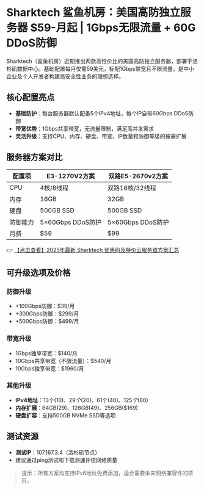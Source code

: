 # Sharktech 鲨鱼机房：美国高防独立服务器 $59-月起 | 1Gbps无限流量 + 60G DDoS防御

Sharktech（鲨鱼机房）近期推出两款高性价比的美国高防独立服务器，部署于洛杉矶数据中心。基础配置每月仅需59美元，标配1Gbps带宽且不限流量，是中小企业及个人开发者构建高安全性业务的理想选择。

## 核心配置亮点

- **基础防护**：每台服务器默认配备5个IPv4地址，每个IP自带60Gbps DDoS防御
- **带宽优势**：1Gbps共享带宽，无流量限制，满足高并发需求
- **灵活升级**：支持CPU、内存、硬盘、带宽、IP数量和防御等级的按需扩展

## 服务器方案对比

| 配置项       | E3-1270V2方案          | 双路E5-2670v2方案      |
|--------------|-----------------------|-----------------------|
| CPU          | 4核/8线程             | 双路16核/32线程        |
| 内存         | 16GB                  | 32GB                  |
| 硬盘         | 500GB SSD             | 500GB SSD             |
| 防御能力     | 5×60Gbps DDoS防护     | 5×60Gbps DDoS防护     |
| 月费         | $59                   | $99                   |

👉 [【点击查看】2025年最新 Sharktech 优惠码及特价云服务器方案汇总](https://bit.ly/Sharktech)

## 可升级选项及价格

### 防御升级
- +100Gbps防御：$39/月
- +300Gbps防御：$299/月
- +500Gbps防御：$499/月

### 带宽升级
- 1Gbps独享带宽：$140/月
- 10Gbps共享带宽（不限流量）：$540/月
- 10Gbps独享带宽：$1960/月

### 其他升级
- **IPv4地址**：13个($10)、29个($20)、61个($40)、125个($80)
- **内存扩展**：64GB($29)、128GB($49)、256GB($169)
- **硬盘扩容**：支持500GB NVMe SSD等选项

## 测试资源
- **测试IP**：107.167.3.4（洛杉矶节点）
- 建议通过ping测试和下载测速评估网络质量

> 提示：所有方案均支持IPv6地址免费添加，适合需要未来网络兼容性的项目。
